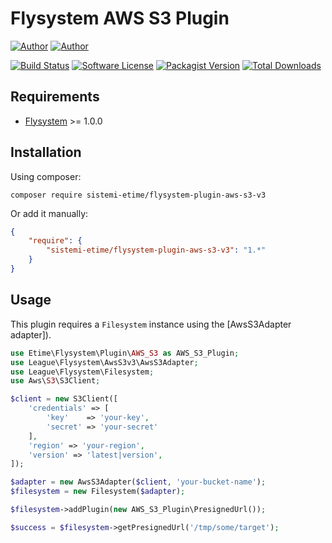 # Flysystem AWS S3 Plugin

[![Author](http://img.shields.io/badge/author-mauro.braggio-brightgreen.svg?style=flat-square)](https://www.e-time.it)
[![Author](https://img.shields.io/badge/author-www.e--time.it-blue.svg?style=flat-square)](https://www.e-time.it)

[![Build Status](https://img.shields.io/travis/sistemi-etime/flysystem-plugin-aws-s3-v3/master.svg?style=flat-square)](https://travis-ci.org/sistemi-etime/flysystem-plugin-aws-s3-v3)
[![Software License](https://img.shields.io/badge/license-MIT-brightgreen.svg?style=flat-square)](LICENSE)
[![Packagist Version](https://img.shields.io/packagist/v/sistemi-etime/flysystem-plugin-aws-s3-v3.svg?style=flat-square)](https://packagist.org/packages/sistemi-etime/flysystem-plugin-aws-s3-v3)
[![Total Downloads](https://img.shields.io/packagist/dt/sistemi-etime/flysystem-plugin-aws-s3-v3.svg?style=flat-square)](https://packagist.org/packages/sistemi-etime/flysystem-plugin-aws-s3-v3)

## Requirements

+ [Flysystem](http://flysystem.thephpleague.com/) >= 1.0.0

## Installation

Using composer:

```
composer require sistemi-etime/flysystem-plugin-aws-s3-v3
```

Or add it manually:

```json
{
    "require": {
        "sistemi-etime/flysystem-plugin-aws-s3-v3": "1.*"
    }
}
```

## Usage

This plugin requires a `Filesystem` instance using the [AwsS3Adapter adapter]).

```php
use Etime\Flysystem\Plugin\AWS_S3 as AWS_S3_Plugin;
use League\Flysystem\AwsS3v3\AwsS3Adapter;
use League\Flysystem\Filesystem;
use Aws\S3\S3Client;

$client = new S3Client([
    'credentials' => [
        'key'    => 'your-key',
        'secret' => 'your-secret'
    ],
    'region' => 'your-region',
    'version' => 'latest|version',
]);

$adapter = new AwsS3Adapter($client, 'your-bucket-name');
$filesystem = new Filesystem($adapter);

$filesystem->addPlugin(new AWS_S3_Plugin\PresignedUrl());

$success = $filesystem->getPresignedUrl('/tmp/some/target');
```
